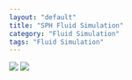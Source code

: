 ```yaml
---
layout: "default"
title: "SPH Fluid Simulation"
category: "Fluid Simulation"
tags: "Fluid Simulation"
---
```

![](/assets/imgs/Resume-Appendix/SPH-Water/RealTimeSimulation.gif)
![](/assets/imgs/Resume-Appendix/SPH-Water/MCFinalRendering.gif)
